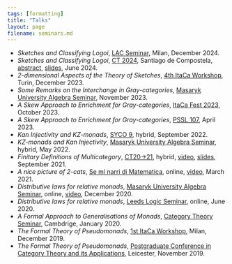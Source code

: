 ```yaml
---
tags: [formatting]
title: "Talks"
layout: page
filename: seminars.md
---
```


- _Sketches and Classifying Logoi_, [LAC Seminar](https://lac.unimi.it/), Milan, December 2024. 
- _Sketches and Classifying Logoi_, [CT 2024](https://www.usc.gal/regaca/ct2024/), Santiago de Compostela, [abstract](https://www.usc.gal/regaca/ct2024/files/Abstracts/Lobbia.pdf), [slides](/assets/Lobbia_Slides_CT2024.pdf), June 2024. 
- _2-dimensional Aspects of the Theory of Sketches_, [4th ItaCa Workshop](https://progetto-itaca.github.io/ItaCa-23/), Turin, December 2023. 
- _Some Remarks on the Interchange in Gray-categories_, [Masaryk University Algebra Seminar](http://www.math.muni.cz/~bourkej/BAS.html), November 2023. 
- _A Skew Approach to Enrichment for Gray-categories_, [ItaCa Fest 2023](https://progetto-itaca.github.io/pages/fest23.html#oct25), October 2023.
- _A Skew Approach to Enrichment for Gray-categories_, [PSSL 107](https://sites.google.com/view/pssl-107-athens?pli=1/), April 2023. 
- _Kan Injectivity and KZ-monads_, [SYCO 9](https://www.cl.cam.ac.uk/events/syco/9/), hybrid, September 2022.
- _KZ-monads and Kan Injectivity_, [Masaryk University Algebra Seminar](http://www.math.muni.cz/~bourkej/BAS.html), hybrid, May 2022. 
- _Finitary Definitions of Multicategory_, [CT20->21](https://sites.google.com/view/ct2021/programme-speakers), hybrid, [video](https://www.youtube.com/watch?v=pPdhoaxCVGA&list=PLjdJCdYLZRbPqfdp27BRVMA0qSXnDHi_y&index=5), [slides](Lobbia_CT20.21.pdf), September 2021. 
- _A nice picture of 2-cats_, [Se mi narri di Matematica](https://euler.unipv.it/seminaridott/16_Lobbia.html), online, [video](https://euler.unipv.it/seminaridott/16_Lobbia.html#video), March 2021.
- _Distributive laws for relative monads_, [Masaryk University Algebra Seminar](http://www.math.muni.cz/~bourkej/BAS.html), online, [video](https://www.youtube.com/watch?v=0BbeMJ4vDD8), December 2020. 
- _Distributive laws for relative monads_, [Leeds Logic Seminar](https://www1.maths.leeds.ac.uk/~matpsh/virtualseminar.html), online, June 2020. 
- _A Formal Approach to Generalisations of Monads_, [Category Theory Seminar](http://www.talks.cam.ac.uk/talk/index/138064), Cambdrige, January 2020. 
- _The Formal Theory of Pseudomonads_, [1st ItaCa Workshop](http://www.mat.unimi.it/users/itaca/), Milan, December 2019. 
- _The Formal Theory of Pseudomonads_, [Postgraduate Conference in Category Theory and its Applications](https://sites.google.com/view/pgr-ct-leics19/home), Leicester, November 2019. 

